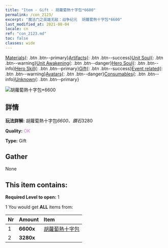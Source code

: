 ```yaml
---
title: "Item - Gift - 胡蘿蔔熱十字包*6600"
permalink: /con_2123/
excerpt: "魔法门之英雄无敌：战争纪元  胡蘿蔔熱十字包*6600"
last_modified_at: 2021-08-04
locale: cn
ref: "con_2123.md"
toc: false
classes: wide
---
```

 [Materials](/ItemsCN/){: .btn .btn--primary}[Artifacts](/ItemsCN/Artifacts/){: .btn .btn--success}[Unit Soul](/ItemsCN/UnitSoul/){: .btn .btn--warning}[Unit Awakening](/ItemsCN/UnitAwakening/){: .btn .btn--danger}[Hero Soul](/ItemsCN/HeroSoul/){: .btn .btn--info}[Hero Skill](/ItemsCN/HeroSkill/){: .btn .btn--primary}[Gift](/ItemsCN/Gift/){: .btn .btn--success}[Event related](/ItemsCN/Events/){: .btn .btn--warning}[Avatars](/ItemsCN/Avatars/){: .btn .btn--danger}[Consumables](/ItemsCN/Consumables/){: .btn .btn--info}[Unknown](/ItemsCN/Unknown/){: .btn .btn--primary}

 ![胡蘿蔔熱十字包*6600](/images/t/i_907590.png)

## 詳情
 **玩法詳解:** 胡蘿蔔熱十字包*6600、鑽石*3280

 **Quality:** <span style="color: #DA70D6">OK</span>

 **Type:** Gift

## Gather

  None

## This item contains:

 **Required Level to open:** 1

 1 You would get **ALL** items  from:

  | Nr | Amount |     Item    |
  |:---|:-------|:------------|
  | 1 |  **6600x** | [胡蘿蔔熱十字包](/cn/Items/con_2119/) |  | 
  | 2 |  **3280x** | <i class="fas fa-gem"/> |  | 
